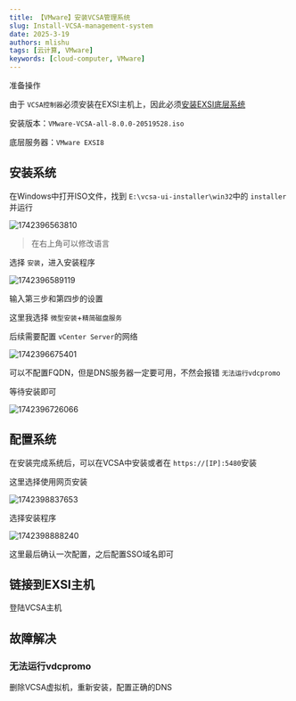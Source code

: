 ```yaml
---
title: 【VMware】安装VCSA管理系统
slug: Install-VCSA-management-system
date: 2025-3-19
authors: mlishu
tags: [云计算, VMware]
keywords: [cloud-computer, VMware]
---
```

<!-- truncate -->

准备操作

由于 `VCSA控制器`必须安装在EXSI主机上，因此必须[安装EXSI底层系统](/blog/Install-EXSI8-underlying-system)

安装版本：`VMware-VCSA-all-8.0.0-20519528.iso`

底层服务器：`VMware EXSI8`

## 安装系统

在Windows中打开ISO文件，找到 `E:\vcsa-ui-installer\win32`中的 `installer`并运行

![1742396563810](https://www.mlishu.xyz/images/blog/CloudComputer/05-installVCSA/1742396563810.png)

> 在右上角可以修改语言

选择 `安装`，进入安装程序

![1742396589119](https://www.mlishu.xyz/images/blog/CloudComputer/05-installVCSA/1742396589119.png)

输入第三步和第四步的设置

这里我选择 `微型安装`+`精简磁盘服务`

后续需要配置 `vCenter Server`的网络

![1742396675401](https://www.mlishu.xyz/images/blog/CloudComputer/05-installVCSA/1742396675401.png)

可以不配置FQDN，但是DNS服务器一定要可用，不然会报错 `无法运行vdcpromo`

等待安装即可

![1742396726066](https://www.mlishu.xyz/images/blog/CloudComputer/05-installVCSA/1742396726066.png)

## 配置系统

在安装完成系统后，可以在VCSA中安装或者在 `https://[IP]:5480`安装

这里选择使用网页安装

![1742398837653](https://www.mlishu.xyz/images/blog/CloudComputer/05-installVCSA/1742398837653.png)

选择安装程序

![1742398888240](https://www.mlishu.xyz/images/blog/CloudComputer/05-installVCSA/1742398888240.png)

这里最后确认一次配置，之后配置SSO域名即可

## 链接到EXSI主机

登陆VCSA主机

## 故障解决

### 无法运行vdcpromo

删除VCSA虚拟机，重新安装，配置正确的DNS
